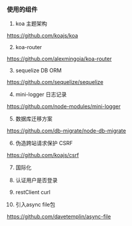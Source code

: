 ### 使用的组件
1. koa 主题架构

https://github.com/koajs/koa

2. koa-router

https://github.com/alexmingoia/koa-router

3. sequelize DB ORM

https://github.com/sequelize/sequelize


4. mini-logger 日志记录

https://github.com/node-modules/mini-logger

5. 数据库迁移方案

https://github.com/db-migrate/node-db-migrate

6. 伪造跨站请求保护 CSRF

https://github.com/koajs/csrf


7. 国际化

8. 认证用户是否登录

9. restClient curl

10. 引入async file包

https://github.com/davetemplin/async-file





